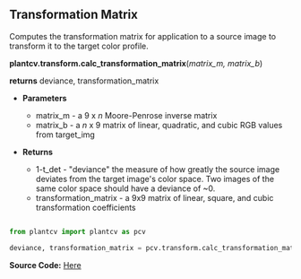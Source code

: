 ## Transformation Matrix

Computes the transformation matrix for application to a source image to transform it to the target color profile.

**plantcv.transform.calc_transformation_matrix**(*matrix_m, matrix_b*)

**returns** deviance, transformation_matrix 

- **Parameters**
    - matrix_m - a 9 x *n* Moore-Penrose inverse matrix
    - matrix_b - a *n* x 9 matrix of linear, quadratic, and cubic RGB values from target_img

- **Returns**
    - 1-t_det               - "deviance" the measure of how greatly the source image deviates from the target image's color space. Two images of the same color space should have a deviance of ~0.
    - transformation_matrix - a 9x9 matrix of linear, square, and cubic transformation coefficients

```python

from plantcv import plantcv as pcv

deviance, transformation_matrix = pcv.transform.calc_transformation_matrix(matrix_m=matrix_m, matrix_b=matrix_b)

```

**Source Code:** [Here](https://github.com/danforthcenter/plantcv/blob/main/plantcv/plantcv/transform/color_correction.py)
